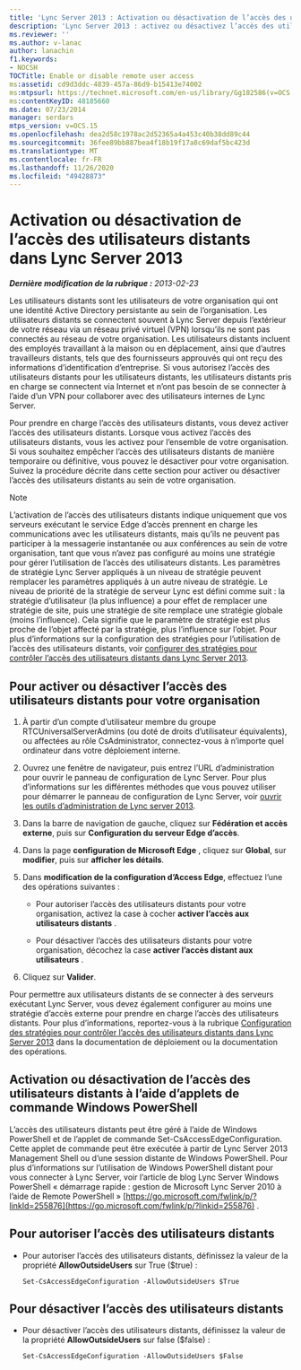 ```yaml
---
title: 'Lync Server 2013 : Activation ou désactivation de l’accès des utilisateurs distants'
description: 'Lync Server 2013 : activez ou désactivez l’accès des utilisateurs distants.'
ms.reviewer: ''
ms.author: v-lanac
author: lanachin
f1.keywords:
- NOCSH
TOCTitle: Enable or disable remote user access
ms:assetid: cd9d3ddc-4839-457a-86d9-b15413e74002
ms:mtpsurl: https://technet.microsoft.com/en-us/library/Gg182586(v=OCS.15)
ms:contentKeyID: 48185660
ms.date: 07/23/2014
manager: serdars
mtps_version: v=OCS.15
ms.openlocfilehash: dea2d58c1978ac2d52365a4a453c40b38dd89c44
ms.sourcegitcommit: 36fee89bb887bea4f18b19f17a8c69daf5bc423d
ms.translationtype: MT
ms.contentlocale: fr-FR
ms.lasthandoff: 11/26/2020
ms.locfileid: "49428873"
---
```

# <a name="enable-or-disable-remote-user-access-in-lync-server-2013"></a>Activation ou désactivation de l’accès des utilisateurs distants dans Lync Server 2013

<div data-xmlns="http://www.w3.org/1999/xhtml">

<div class="topic" data-xmlns="http://www.w3.org/1999/xhtml" data-msxsl="urn:schemas-microsoft-com:xslt" data-cs="https://msdn.microsoft.com/">

<div data-asp="https://msdn2.microsoft.com/asp">



</div>

<div id="mainSection">

<div id="mainBody">

<span> </span>

_**Dernière modification de la rubrique :** 2013-02-23_

Les utilisateurs distants sont les utilisateurs de votre organisation qui ont une identité Active Directory persistante au sein de l’organisation. Les utilisateurs distants se connectent souvent à Lync Server depuis l’extérieur de votre réseau via un réseau privé virtuel (VPN) lorsqu’ils ne sont pas connectés au réseau de votre organisation. Les utilisateurs distants incluent des employés travaillant à la maison ou en déplacement, ainsi que d’autres travailleurs distants, tels que des fournisseurs approuvés qui ont reçu des informations d’identification d’entreprise. Si vous autorisez l’accès des utilisateurs distants pour les utilisateurs distants, les utilisateurs distants pris en charge se connectent via Internet et n’ont pas besoin de se connecter à l’aide d’un VPN pour collaborer avec des utilisateurs internes de Lync Server.

Pour prendre en charge l’accès des utilisateurs distants, vous devez activer l’accès des utilisateurs distants. Lorsque vous activez l’accès des utilisateurs distants, vous les activez pour l’ensemble de votre organisation. Si vous souhaitez empêcher l’accès des utilisateurs distants de manière temporaire ou définitive, vous pouvez le désactiver pour votre organisation. Suivez la procédure décrite dans cette section pour activer ou désactiver l’accès des utilisateurs distants au sein de votre organisation.

<div>


> [!NOTE]  
> L’activation de l’accès des utilisateurs distants indique uniquement que vos serveurs exécutant le service Edge d’accès prennent en charge les communications avec les utilisateurs distants, mais qu’ils ne peuvent pas participer à la messagerie instantanée ou aux conférences au sein de votre organisation, tant que vous n’avez pas configuré au moins une stratégie pour gérer l’utilisation de l’accès des utilisateurs distants. Les paramètres de stratégie Lync Server appliqués à un niveau de stratégie peuvent remplacer les paramètres appliqués à un autre niveau de stratégie. Le niveau de priorité de la stratégie de serveur Lync est défini comme suit : la stratégie d’utilisateur (la plus influence) a pour effet de remplacer une stratégie de site, puis une stratégie de site remplace une stratégie globale (moins l’influence). Cela signifie que le paramètre de stratégie est plus proche de l’objet affecté par la stratégie, plus l’influence sur l’objet. Pour plus d’informations sur la configuration des stratégies pour l’utilisation de l’accès des utilisateurs distants, voir <A href="lync-server-2013-configure-policies-to-control-remote-user-access.md">configurer des stratégies pour contrôler l’accès des utilisateurs distants dans Lync Server 2013</A>.



</div>

<div>

## <a name="to-enable-or-disable-remote-user-access-for-your-organization"></a>Pour activer ou désactiver l’accès des utilisateurs distants pour votre organisation

1.  À partir d’un compte d’utilisateur membre du groupe RTCUniversalServerAdmins (ou doté de droits d’utilisateur équivalents), ou affectées au rôle CsAdministrator, connectez-vous à n’importe quel ordinateur dans votre déploiement interne.

2.  Ouvrez une fenêtre de navigateur, puis entrez l’URL d’administration pour ouvrir le panneau de configuration de Lync Server. Pour plus d’informations sur les différentes méthodes que vous pouvez utiliser pour démarrer le panneau de configuration de Lync Server, voir [ouvrir les outils d’administration de Lync server 2013](lync-server-2013-open-lync-server-administrative-tools.md).

3.  Dans la barre de navigation de gauche, cliquez sur **Fédération et accès externe**, puis sur **Configuration du serveur Edge d’accès**.

4.  Dans la page **configuration de Microsoft Edge** , cliquez sur **Global**, sur **modifier**, puis sur **afficher les détails**.

5.  Dans **modification de la configuration d’Access Edge**, effectuez l’une des opérations suivantes :
    
      - Pour autoriser l’accès des utilisateurs distants pour votre organisation, activez la case à cocher **activer l’accès aux utilisateurs distants** .
    
      - Pour désactiver l’accès des utilisateurs distants pour votre organisation, décochez la case **activer l’accès distant aux utilisateurs** .

6.  Cliquez sur **Valider**.

Pour permettre aux utilisateurs distants de se connecter à des serveurs exécutant Lync Server, vous devez également configurer au moins une stratégie d’accès externe pour prendre en charge l’accès des utilisateurs distants. Pour plus d’informations, reportez-vous à la rubrique [Configuration des stratégies pour contrôler l’accès des utilisateurs distants dans Lync Server 2013](lync-server-2013-configure-policies-to-control-remote-user-access.md) dans la documentation de déploiement ou la documentation des opérations.

</div>

<div>

## <a name="enabling-or-disabling-remote-user-access-by-using-windows-powershell-cmdlets"></a>Activation ou désactivation de l’accès des utilisateurs distants à l’aide d’applets de commande Windows PowerShell

L’accès des utilisateurs distants peut être géré à l’aide de Windows PowerShell et de l’applet de commande Set-CsAccessEdgeConfiguration. Cette applet de commande peut être exécutée à partir de Lync Server 2013 Management Shell ou d’une session distante de Windows PowerShell. Pour plus d’informations sur l’utilisation de Windows PowerShell distant pour vous connecter à Lync Server, voir l’article de blog Lync Server Windows PowerShell « démarrage rapide : gestion de Microsoft Lync Server 2010 à l’aide de Remote PowerShell » [https://go.microsoft.com/fwlink/p/?linkId=255876](https://go.microsoft.com/fwlink/p/?linkid=255876) .

<div>

## <a name="to-enable-remote-user-access"></a>Pour autoriser l’accès des utilisateurs distants

  - Pour autoriser l’accès des utilisateurs distants, définissez la valeur de la propriété **AllowOutsideUsers** sur True ($true) :
    
        Set-CsAccessEdgeConfiguration -AllowOutsideUsers $True

</div>

<div>

## <a name="to-disable-remote-user-access"></a>Pour désactiver l’accès des utilisateurs distants

  - Pour désactiver l’accès des utilisateurs distants, définissez la valeur de la propriété **AllowOutsideUsers** sur false ($false) :
    
        Set-CsAccessEdgeConfiguration -AllowOutsideUsers $False

</div>

</div>

</div>

<span> </span>

</div>

</div>

</div>


